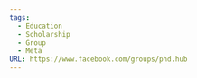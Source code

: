```yaml
---
tags:
  - Education
  - Scholarship
  - Group
  - Meta
URL: https://www.facebook.com/groups/phd.hub
---
```

